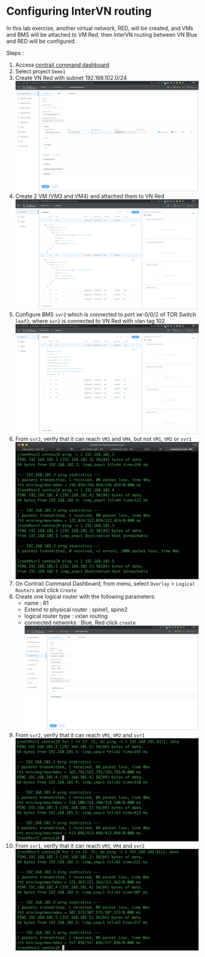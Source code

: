 # Configuring InterVN routing
In this lab exercise, another virtual network, RED, will be created, and VMs and BMS will be attached to VM Red, then InterVN routing between VN Blue and RED will be configured.

Steps :
1. Access [contrail command dashboard](https://172.16.11.15:9091) 
2. Select project `Demo1`
3. Create VN Red with subnet 192.168.102.0/24
![lab5a](images/lab5a.png)
4. Create 2 VM (VM3 and VM4) and attached them to VN Red
![lab5b](images/lab5b.png)
5. Configure BMS `svr2` which is connected to port xe-0/0/2 of TOR Switch `leaf2`, where `svr2` is connected to VN Red with vlan tag 102
![lab5c](images/lab5c.png)
6. From `svr2`, verify that it can reach `VM3` and `VM4`, but not `VM1`, `VM2` or `svr1`
![lab5d](images/lab5d.png)
7. On Contrail Command Dashboard, from menu, select `Overlay` > `Logical Routers` and click `Create`
8. Create one logical router with the following parameters:
    - name : R1
    - Extend to physical router : spine1, spine2
    - logical router type : vxlan routing
    - connected networks : Blue, Red
   click `create`
![lab5e](images/lab5e.png)
9. From `svr2`, verify that it can reach `VM1`, `VM2` and `svr1`
![lab5f](images/lab5f.png)
10. From `svr1`, verify that it can reach `VM3`, `VM4` and `svr2`
![lab5g](images/lab5g.png)
